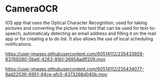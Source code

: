 # CameraOCR
IOS app that uses the Optical Character Recognition, used for taking pictures and converting the picture into text that can be used for text-to-speech, automaticaly detecting an email address and filling it on the mail app or for creating a to do list. It also allows the use of local scheduling notifications.


https://user-images.githubusercontent.com/60514112/235433928-83769280-0be6-4263-81b1-26854adff209.mov





https://user-images.githubusercontent.com/60514112/235434077-8ad22536-6951-44ce-afc5-4373268d040b.mov

